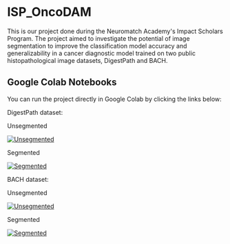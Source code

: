 # ISP_OncoDAM

This is our project done during the Neuromatch Academy's Impact Scholars Program. The project aimed to investigate the potential of image segmentation to improve the classification model accuracy and generalizability in a cancer diagnostic model trained on two public histopathological image datasets, DigestPath and BACH.

## Google Colab Notebooks

You can run the project directly in Google Colab by clicking the links below:

DigestPath dataset:

Unsegmented


[![Unsegmented](https://colab.research.google.com/assets/colab-badge.svg)](https://colab.research.google.com/drive/1P7rVDjEBhcUCjfn2Q8Ex67LBWwbZe5Tr#scrollTo=jqpGPP4brYBI)

Segmented


[![Segmented](https://colab.research.google.com/assets/colab-badge.svg)](https://colab.research.google.com/drive/1XOIjudCCx22OBn7RQOKMwWFE1VuNGbpQ#scrollTo=R2mPmzUIjLAr)

BACH dataset:

Unsegmented


[![Unsegmented](https://colab.research.google.com/assets/colab-badge.svg)](https://colab.research.google.com/drive/1XOIjudCCx22OBn7RQOKMwWFE1VuNGbpQ#scrollTo=R2mPmzUIjLAr)

Segmented


[![Segmented](https://colab.research.google.com/assets/colab-badge.svg)](https://colab.research.google.com/drive/1XOIjudCCx22OBn7RQOKMwWFE1VuNGbpQ#scrollTo=R2mPmzUIjLAr)